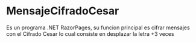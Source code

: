 # MensajeCifradoCesar
Es un programa .NET RazorPages, su funcion principal es cifrar mensajes con el Cifrado Cesar lo cual consiste en desplazar la letra +3 veces
